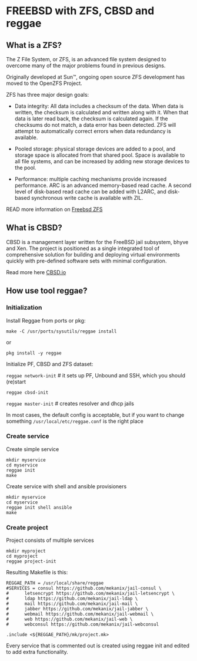# FREEBSD with ZFS, CBSD and reggae

## What is a ZFS?

The Z File System, or ZFS, is an advanced file system designed to overcome many of the major problems found in previous designs.

Originally developed at Sun™, ongoing open source ZFS development has moved to the OpenZFS Project.

ZFS has three major design goals:

*    Data integrity: All data includes a checksum of the data. When data is written, the checksum is calculated and written along with it. When that data is later read back, the checksum is calculated again. If the checksums do not match, a data error has been detected. ZFS will attempt to automatically correct errors when data redundancy is available.

 *   Pooled storage: physical storage devices are added to a pool, and storage space is allocated from that shared pool. Space is available to all file systems, and can be increased by adding new storage devices to the pool.

  *  Performance: multiple caching mechanisms provide increased performance. ARC is an advanced memory-based read cache. A second level of disk-based read cache can be added with L2ARC, and disk-based synchronous write cache is available with ZIL.
 
READ more information on [Freebsd ZFS](https://www.freebsd.org/doc/handbook/zfs.html)

## What is CBSD?

CBSD is a management layer written for the FreeBSD jail subsystem, bhyve and Xen. 
The project is positioned as a single integrated tool of comprehensive solution for building and deploying virtual environments quickly with pre-defined software sets with minimal configuration.

Read more here [CBSD.io](https://cbsd.io)

## How use tool reggae?

### Initialization

Install Reggae from ports or pkg:
```
make -C /usr/ports/sysutils/reggae install
```
or
```
pkg install -y reggae
```
Initialize PF, CBSD and ZFS dataset:

```reggae network-init```  # it sets up PF, Unbound and SSH, which you should (re)start

```reggae cbsd-init```

```reggae master-init```   # creates resolver and dhcp jails

In most cases, the default config is acceptable, but if you want to change something `/usr/local/etc/reggae.conf` is the right place

### Create service

Create simple service

```
mkdir myservice
cd myservice
reggae init
make
```
Create service with shell and ansible provisioners

```
mkdir myservice
cd myservice
reggae init shell ansible
make
```
### Create project

Project consists of multiple services

```
mkdir myproject
cd myproject
reggae project-init
```
Resulting Makefile is this:
```
REGGAE_PATH = /usr/local/share/reggae
#SERVICES = consul https://github.com/mekanix/jail-consul \
#      letsencrypt https://github.com/mekanix/jail-letsencrypt \
#      ldap https://github.com/mekanix/jail-ldap \
#      mail https://github.com/mekanix/jail-mail \
#      jabber https://github.com/mekanix/jail-jabber \
#      webmail https://github.com/mekanix/jail-webmail \
#      web https://github.com/mekanix/jail-web \
#      webconsul https://github.com/mekanix/jail-webconsul

.include <${REGGAE_PATH}/mk/project.mk>
```
Every service that is commented out is created using reggae init and edited to add extra functionality.

